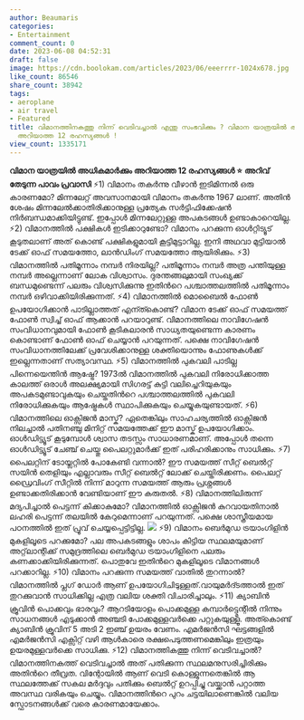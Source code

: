 ```yaml
---
author: Beaumaris
categories:
- Entertainment
comment_count: 0
date: 2023-06-08 04:52:31
draft: false
image: https://cdn.boolokam.com/articles/2023/06/eeerrrr-1024x678.jpg
like_count: 86546
share_count: 38942
tags:
- aeroplane
- air travel
- Featured
title: വിമാനത്തിനകത്തു നിന്ന് വെടിവച്ചാല്‍ എന്തു സംഭവിക്കും ? വിമാന യാത്രയിൽ അധികമാര്‍ക്കും
  അറിയാത്ത 12 രഹസ്യങ്ങള്‍ !
view_count: 1335171
---
```


**വിമാന യാത്രയിൽ അധികമാര്‍ക്കും അറിയാത്ത 12 രഹസ്യങ്ങള്‍ ⭐** **അറിവ് തേടുന്ന പാവം പ്രവാസി** ⚡1) വിമാനം തകര്‍ന്നു വീഴാന്‍ ഇടിമിന്നല്‍ ഒരു കാരണമോ? മിന്നലേറ്റ് അവസാനമായി വിമാനം തകര്‍ന്നു 1967 ലാണ്. അതിന്‍ ശേഷം മിന്നലേല്‍ക്കാതിരിക്കാനുള്ള പ്രത്യേക സര്‍ട്ടിഫിക്കേഷന്‍ നിര്‍ബന്ധമാക്കിയിട്ടുണ്ട്. ഇപ്പോള്‍ മിന്നലേറ്റുള്ള അപകടങ്ങള്‍ ഉണ്ടാകാറെയില്ല. ⚡2) വിമാനത്തില്‍ പക്ഷികള്‍ ഇടിക്കാറുണ്ടോ? വിമാനം പറക്കുന്ന ഓള്‍റ്റിട്യൂട് കൂടുതലാണ് അത് കൊണ്ട് പക്ഷികളുമായി കൂട്ടിമുട്ടാറില്ല. ഇനി അഥവാ മുട്ടിയാല്‍ ടേക്ക് ഓഫ് സമയത്തോ, ലാന്‍ഡിംഗ് സമയത്തോ ആയിരിക്കും. ⚡3) വിമാനത്തില്‍ പതിമൂന്നാം നമ്പര്‍ നിരയില്ല? പതിമൂന്നാം നമ്പര്‍ അത്ര പന്തിയുള്ള നമ്പര്‍ അല്ലെന്നാണ് ലോക വിശ്വാസം. ദുരന്തങ്ങലുമായി സംഖ്യക്ക് ബന്ധമുണ്ടെന്ന് പലരും വിശ്വസിക്കുന്നു ഇതിന്‍റെ പശ്ചാത്തലത്തില്‍ പതിമൂന്നാം നമ്പര്‍ ഒഴിവാക്കിയിരിക്കുന്നത്. [](https://cdn.boolokam.com/articles/2023/06/ee1e-1.jpg)⚡4) വിമാനത്തില്‍ മൊബൈല്‍ ഫോണ്‍ ഉപയോഗിക്കാന്‍ പാടില്ലാത്തത് എന്ത്കൊണ്ട്? വിമാന ടേക്ക് ഓഫ് സമയത്ത് ഫോണ്‍ സ്വിച്ച് ഓഫ് ആക്കാന്‍ പറയാറുണ്ട്. വിമാനത്തിലെ നാവിഗേഷന്‍ സംവിധാനവുമായി ഫോണ്‍ കൂടികലാരന്‍ സാധ്യതയുണ്ടെന്ന കാരണം കൊണ്ടാണ് ഫോണ്‍ ഓഫ് ചെയ്യാന്‍ പറയുന്നത്. പക്ഷെ നാവിഗേഷന്‍ സംവിധാനത്തിലേക്ക് പ്രവേശിക്കാനുള്ള ശക്തിയൊന്നും ഫോണുകള്‍ക്ക് ഇല്ലെന്നതാണ് സത്യാവസ്ഥ. ⚡5) വിമാനത്തില്‍ പുകവലി പാടില്ല പിന്നെയെന്തിന്‍ ആഷ്ട്രേ? 1973ല്‍ വിമാനത്തില്‍ പുകവലി നിരോധിക്കാത്ത കാലത്ത് ഒരാള്‍ അലക്ഷ്യമായി സിഗരട്ട് കുട്ടി വലിച്ചെറിയുകയും അപകടമുണ്ടാവുകയും ചെയ്തതിന്‍റെ പശ്ചാത്തലത്തില്‍ പുകവലി നിരോധിക്കുകയും ആഷ്ട്രേകള്‍ സ്ഥാപിക്കുകയും ചെയ്യുകയുണ്ടായത്. ⚡6) വിമാനത്തിലെ ഓക്സിജന്‍ മാസ്ക്? ഏതെങ്കിലും സാഹചര്യത്തില്‍ ഓക്സിജന്‍ നിലച്ചാല്‍ പതിനഞ്ചു മിനിറ്റ് സമയത്തേക്ക് ഈ മാസ്ക് ഉപയോഗിക്കാം. ഓള്‍ഡിട്ട്യൂട് കൂടുമ്പോള്‍ ശ്വാസ തടസ്സം സാധാരണമാണ്. അപ്പോള്‍ തന്നെ ഓള്‍ഡിട്ട്യൂട് ചേഞ്ച് ചെയ്തു പൈലറ്റുമാര്‍ക്ക് ഇത് പരിഹരിക്കാനും സാധിക്കും. ⚡7) പൈലറ്റിന് ടോയ്ലറ്റില്‍ പോകേണ്ടി വന്നാല്‍? ഈ സമയത്ത് സീറ്റ് ബെല്‍റ്റ്‌ സയിന്‍ തെളിയും എല്ലാവരും സീറ്റ് ബെല്‍റ്റ്‌ ലോക്ക് ചെയ്തിരിക്കണം. പൈലറ്റ് ഡ്രൈവിംഗ് സീറ്റില്‍ നിന്ന് മാറുന്ന സമയത്ത് ആരും പ്രശ്നങ്ങള്‍ ഉണ്ടാക്കതിരിക്കാന്‍ വേണ്ടിയാണ് ഈ കരുതല്‍. ⚡8) വിമാനത്തിലിരുന്ന് മദ്യപിച്ചാല്‍ പെട്ടന്ന് കിക്കാകുമോ? വിമാനത്തില്‍ ഓക്സിജന്‍ കുറവായതിനാല്‍ ലഹരി പെട്ടന്ന് തലയില്‍ കേറുമെന്നാണ് പറയുന്നത്. പക്ഷെ ശാസ്ത്രീയമായ പഠനത്തില്‍ ഇത് പ്രൂവ് ചെയ്യപ്പെട്ടിട്ടില്ല. [![](https://cdn.boolokam.com/articles/2023/06/eeerrrr-1024x678.jpg)](https://cdn.boolokam.com/articles/2023/06/eeerrrr-scaled.jpg) ⚡9) വിമാനം ബെര്‍മുഡ ട്രയാംഗിളിന്‍ മുകളിലൂടെ പറക്കുമോ? പല അപകടങ്ങളും ശാപം കിട്ടിയ സ്ഥലമയുമാണ് അറ്റ്‌ലാന്റിക്ക് സമുദ്രത്തിലെ ബെര്‍മുഡ ട്രയാംഗിളിനെ പലരും കണക്കാക്കിയിരിക്കുന്നത്. പൊതുവേ ഇതിന്‍റെ മുകളിലൂടെ വിമാനങ്ങള്‍ പറക്കാറില്ല. ⚡10) വിമാനം പറക്കുന്ന സമയത്ത് വാതില്‍ തുറന്നാല്‍? വിമാനത്തില്‍ പ്ലഗ് ഡോര്‍ ആണ് ഉപയോഗിചിടുള്ളത്.വായുമര്‍ദ്ടത്താല്‍ ഇത് തുറക്കുവാന്‍ സാധിക്കില്ല എത്ര വലിയ ശക്തി വിചാരിച്ചാലും. ⚡11) ക്യാബിന്‍ ക്രൂവിന്‍ പൊക്കവും ഭാരവും? ആറടിയോളം പൊക്കമുള്ള കമ്പാര്‍ട്ട്മെന്റില്‍ നിന്നും സാധനങ്ങള്‍ എടുക്കാന്‍ അഞ്ചടി പോക്കമുള്ളവര്‍ക്കെ പറ്റുകയുള്ളൂ. അത്കൊണ്ട് ക്യാബിന്‍ ക്രൂവിന് 5 അടി 2 ഇഞ്ച് ഉയരം വേണം. എമര്‍ജന്‍സി ഘട്ടങ്ങളില്‍ എമര്‍ജന്‍സി എക്സിറ്റ് വഴി ആള്‍കാരെ രക്ഷപെടുത്തണമെങ്കിലും ഇത്രയും ഉയരമുള്ളവര്‍ക്കെ സാധിക്കു. ⚡12) വിമാനത്തികത്തു നിന്ന് വെടിവച്ചാല്‍? വിമാനത്തിനകത്ത്‌ വെടിവച്ചാല്‍ അത് പതിക്കുന്ന സ്ഥലമനുസരിച്ചിരിക്കും അതിന്‍റെ തീവ്രത. വിന്റോയില്‍ ആണ് വെടി കൊള്ളുന്നതെങ്കില്‍ ആ സ്ഥലത്തേക്ക് സകല മര്‍ദ്ദവും പതിക്കും ബെല്‍റ്റ്‌ ഉറപ്പിച്ചു വയ്ക്കാന്‍ പറ്റാത്ത അവസ്ഥ വരികയും ചെയ്യും. വിമാനത്തിന്‍റെ പുറം ചട്ടയിലാണെങ്കില്‍ വലിയ സ്ഫോടനങ്ങള്‍ക്ക് വരെ കാരണമായേക്കാം.